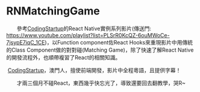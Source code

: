 # RNMatchingGame

　　參考[CodingStartup](https://www.youtube.com/c/CodingStartup)的React Native實例系列影片(傳送門: https://www.youtube.com/playlist?list=PLSrR0KcQZ-6ouMWoCe-7jsypE7iqC_1CE)，以Function component佐React Hooks來重現影片中用傳統的Class Component做的對對碰(Matching Game)，除了快速了解React Native的開發流程外，也順帶複習了React的相關知識。

​		[CodingStartup](https://www.youtube.com/c/CodingStartup)，澳門人，擅使前端開發，影片中全程粵語，且提供字幕！

　　才兩三個月不碰React，東西幾乎快忘光了，導致還要回去翻教學，哭R~